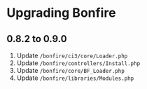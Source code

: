 # Upgrading Bonfire

## 0.8.2 to 0.9.0

1. Update `/bonfire/ci3/core/Loader.php`
2. Update `/bonfire/controllers/Install.php`
3. Update `/bonfire/core/BF_Loader.php`
4. Update `/bonfire/libraries/Modules.php`

